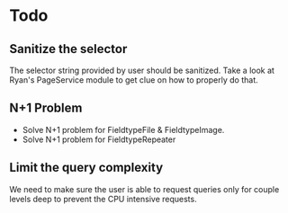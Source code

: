 # Todo

## Sanitize the selector

The selector string provided by user should be sanitized. Take a look at Ryan's PageService module to get clue on how to properly do that.

## N+1 Problem

- Solve N+1 problem for FieldtypeFile & FieldtypeImage.
- Solve N+1 problem for FieldtypeRepeater

## Limit the query complexity

We need to make sure the user is able to request queries only for couple levels deep to prevent the CPU intensive requests.
